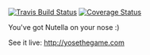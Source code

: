 [![Travis Build Status](https://img.shields.io/travis/yosethegame/yosethegame/master.svg)](https://travis-ci.org/yosethegame/yosethegame)
[![Coverage Status](https://img.shields.io/coveralls/yosethegame/yosethegame/master.svg)](https://coveralls.io/r/yosethegame/yosethegame?branch=master)

You've got Nutella on your nose :) 

See it live: http://yosethegame.com
